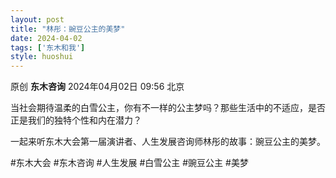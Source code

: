```yaml
---
layout: post
title: "林彤：豌豆公主的美梦"
date: 2024-04-02
tags: ['东木和我']
style: huoshui
---
```


原创 **东木咨询** 2024年04月02日 09:56 北京

当社会期待温柔的白雪公主，你有不一样的公主梦吗？那些生活中的不适应，是否正是我们的独特个性和内在潜力？  
  
一起来听东木大会第一届演讲者、人生发展咨询师林彤的故事：豌豆公主的美梦。  
  
#东木大会 #东木咨询 #人生发展 #白雪公主 #豌豆公主 #美梦